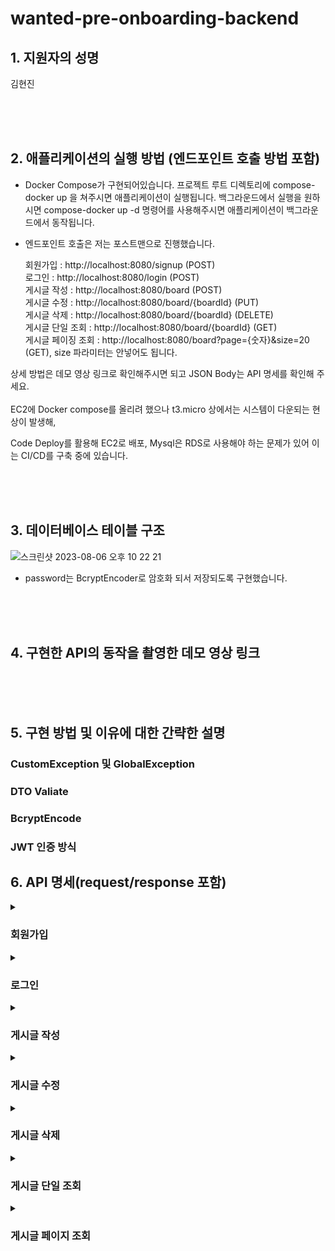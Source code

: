 # wanted-pre-onboarding-backend


## 1. 지원자의 성명
김현진

<br>
<br>
<br>

## 2. 애플리케이션의 실행 방법 (엔드포인트 호출 방법 포함)
- Docker Compose가 구현되어있습니다.
  프로젝트 루트 디렉토리에 compose-docker up 을 쳐주시면 애플리케이션이 실행됩니다.
  백그라운드에서 실행을 원하시면 compose-docker up -d 명령어를 사용해주시면 애플리케이션이 백그라운드에서 동작됩니다.


- 엔드포인트 호출은 저는 포스트맨으로 진행했습니다.

  
  회원가입 : http://localhost:8080/signup (POST) <br>
  로그인 : http://localhost:8080/login (POST) <br>
  게시글 작성 : http://localhost:8080/board (POST) <br>
  게시글 수정 : http://localhost:8080/board/{boardId} (PUT) <br>
  게시글 삭제 : http://localhost:8080/board/{boardId} (DELETE) <br>
  게시글 단일 조회 : http://localhost:8080/board/{boardId} (GET) <br>
  게시글 페이징 조회 : http://localhost:8080/board?page={숫자}&size=20 (GET), size 파라미터는 안넣어도 됩니다.

상세 방법은 데모 영상 링크로 확인해주시면 되고 JSON Body는 API 명세를 확인해 주세요.
<br>
<br>
EC2에 Docker compose를 올리려 했으나 t3.micro 상에서는 시스템이 다운되는 현상이 발생해,

Code Deploy를 활용해 EC2로 배포, Mysql은 RDS로 사용해야 하는 문제가 있어 이는 CI/CD를 구축 중에 있습니다.


<br>
<br>
<br>

## 3. 데이터베이스 테이블 구조

![스크린샷 2023-08-06 오후 10 22 21](https://github.com/khj745700/wanted-pre-onboarding-backend/assets/68643347/da11def2-7801-4797-a538-09daaba81852)


- password는 BcryptEncoder로 암호화 되서 저장되도록 구현했습니다.

<br>
<br>
<br>

## 4. 구현한 API의 동작을 촬영한 데모 영상 링크


<br>
<br>
<br>


## 5. 구현 방법 및 이유에 대한 간략한 설명

### CustomException 및 GlobalException


### DTO Valiate


### BcryptEncode


### JWT 인증 방식






## 6. API 명세(request/response 포함)

<details>
<summary><h3>회원가입</h3></summary>
<div markdown="1">
  
|엔드포인트|메서드명|
|---|---|
|/signup|post|

### request
```json
{
    "username": "@",
    "password": "12345678"
}
```


### response
성공 시
202 Accepted

실패 시
- 이메일 검증 실패
400 Bad Request
```json
{
    "errorMessage": "값이 유효하지 않습니다. (@가 포함되어야 합니다.)",
    "httpStatus": "BAD_REQUEST"
}
```

- 비밀번호 검증 실패
400 Bad Request
```json
{
    "errorMessage": "값이 유효하지 않습니다. (8글자 이상이어야 합니다.)",
    "httpStatus": "BAD_REQUEST"
}
```

- 중복 회원 존재
400 Bad Request
```json

```

<br>
<br>

</details>
</div>



<details>
<summary><h3>로그인</h3></summary>
<div markdown="1">

|엔드포인트|메서드명|
|---|---|
|/login|post|

### request
```json
{
    "username": "@",
    "password": "12345678"
}
```


### response
성공 시
200 OK

실패 시
```c
"Invalid Username or Password"
```

<br>
<br>

</details>
</div>


<details>
<summary><h3>게시글 작성</h3></summary>
<div markdown="1">

|엔드포인트|메서드명|
|---|---|
|/board|post|

### request
```json
{
    "title":"hello",
    "description":"test"
}
```


### response
성공 시
200 OK

실패 시
- 로그인 되어 있지 않음
401 Unauthorized
```json
{
    "errorMessage": "로그인 후 이용해주세요",
    "httpStatus": "UNAUTHORIZED"
}
```

- 제목이 작성되어 있지 않음.
400 BadRequest
```json
{
    "errorMessage": "제목을 채워야 합니다.",
    "httpStatus": "BAD_REQUEST"
}
```

- 내용이 작성되어 있지 않음.
400 BadRequest
```json
{
    "errorMessage": "내용을 채워야 합니다.",
    "httpStatus": "BAD_REQUEST"
}
```

<br>
<br>

</details>
</div>


<details>
<summary><h3>게시글 수정</h3></summary>
<div markdown="1">

|엔드포인트|메서드명|
|---|---|
|/board/{id}|put|

### request
```json
{
    "title":"hello",
    "description":"test"
}
```


### response
성공 시
200 OK

실패 시
- 로그인 되어 있지 않음
401 Unauthorized
```json
{
    "errorMessage": "로그인 후 이용해주세요",
    "httpStatus": "UNAUTHORIZED"
}
```

- 수정 권한이 없음.
- 403 FORBIDDEN
```json
{
    "errorMessage": "수정할 수 없습니다. 잘못된 접근입니다.",
    "httpStatus": "FORBIDDEN"
}
```

- 제목이 작성되어 있지 않음.
400 BadRequest
```json
{
    "errorMessage": "제목을 채워야 합니다.",
    "httpStatus": "BAD_REQUEST"
}
```

- 내용이 작성되어 있지 않음.
400 BadRequest
```json
{
    "errorMessage": "내용을 채워야 합니다.",
    "httpStatus": "BAD_REQUEST"
}
```

<br>
<br>

</details>
</div>


<details>
<summary><h3>게시글 삭제</h3></summary>
<div markdown="1">

|엔드포인트|메서드명|
|---|---|
|/board/{id}|delete|

성공 시
202 Accepted

실패 시
- 로그인 되어 있지 않음
401 Unauthorized
```json
{
    "errorMessage": "로그인 후 이용해주세요",
    "httpStatus": "UNAUTHORIZED"
}
```

- 수정 권한이 없음.
- 403 FORBIDDEN
```json
{
    "errorMessage": "수정할 수 없습니다. 잘못된 접근입니다.",
    "httpStatus": "FORBIDDEN"
}
```


<br>
<br>

</details>
</div>


<details>
<summary><h3>게시글 단일 조회</h3></summary>
<div markdown="1">

|엔드포인트|메서드명|
|---|---|
|/board/{id}|get|

### request



### response
성공 시
```json
{
  "title":"안녕하세요",
  "description": "신입입니다!",
  "username": "@"
}
```

실패 시
404 NOT FOUND
```json
{
  "errorMessage": "해당 자원을 찾을 수 없습니다.",
  "httpStatus": "NOT_FOUND"
}
```


<br>
<br>

</details>
</div>

<details>
<summary><h3>게시글 페이지 조회</h3></summary>
<div markdown="1">

|엔드포인트|메서드명|
|---|---|
|/board?page={pageNum}|get|

### request



### response
성공 시
```json
{
    "content": [
        {
            "boardId": 1,
            "title": "hello",
            "description": "test",
            "username": "@"
        },
        {
            "boardId": 2,
            "title": "hello",
            "description": "test",
            "username": "@"
        },
        {
            "boardId": 3,
            "title": "hello",
            "description": "test",
            "username": "@"
        },
        {
            "boardId": 4,
            "title": "hello",
            "description": "test",
            "username": "@"
        },
        {
            "boardId": 5,
            "title": "hello",
            "description": "test",
            "username": "@"
        },
        {
            "boardId": 6,
            "title": "hello",
            "description": "test",
            "username": "@"
        },
        {
            "boardId": 7,
            "title": "hello",
            "description": "test",
            "username": "@"
        },
        {
            "boardId": 8,
            "title": "hello",
            "description": "test",
            "username": "@"
        },
        {
            "boardId": 9,
            "title": "hello",
            "description": "test",
            "username": "@"
        },
        {
            "boardId": 10,
            "title": "hello",
            "description": "test",
            "username": "@"
        },
        {
            "boardId": 11,
            "title": "hello",
            "description": "test",
            "username": "@"
        },
        {
            "boardId": 12,
            "title": "hello",
            "description": "test",
            "username": "@"
        },
        {
            "boardId": 13,
            "title": "hello",
            "description": "test",
            "username": "@"
        },
        {
            "boardId": 14,
            "title": "hello",
            "description": "test",
            "username": "@"
        },
        {
            "boardId": 15,
            "title": "hello",
            "description": "test",
            "username": "@"
        },
        {
            "boardId": 16,
            "title": "hello",
            "description": "test",
            "username": "@"
        }
    ],
    "pageable": {
        "sort": {
            "empty": true,
            "sorted": false,
            "unsorted": true
        },
        "offset": 0,
        "pageNumber": 0,
        "pageSize": 20,
        "paged": true,
        "unpaged": false
    },
    "last": true,
    "totalPages": 1,
    "totalElements": 16,
    "first": true,
    "size": 20,
    "number": 0,
    "sort": {
        "empty": true,
        "sorted": false,
        "unsorted": true
    },
    "numberOfElements": 16,
    "empty": false
}
```

</details>
</div>
